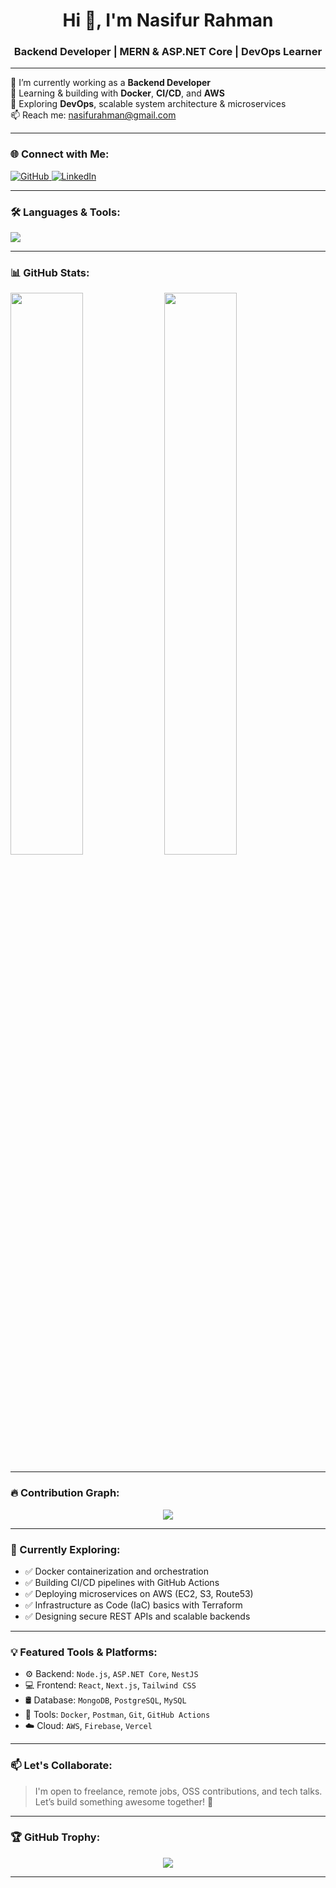 <h1 align="center">Hi 👋, I'm Nasifur Rahman</h1>
<h3 align="center">Backend Developer | MERN & ASP.NET Core | DevOps Learner</h3>

---

🚀 I’m currently working as a **Backend Developer**  
🧠 Learning & building with **Docker**, **CI/CD**, and **AWS**  
📌 Exploring **DevOps**, scalable system architecture & microservices  
📫 Reach me: [nasifurahman@gmail.com](mailto:nasifurahman@gmail.com)

---

### 🌐 Connect with Me:
<p align="left">
  <a href="https://github.com/Nasif09" target="_blank">
    <img src="https://img.shields.io/badge/GitHub-181717?style=for-the-badge&logo=github&logoColor=white" alt="GitHub"/>
  </a>
  <a href="https://www.linkedin.com/in/iamnasifur/" target="_blank">
    <img src="https://img.shields.io/badge/LinkedIn-0A66C2?style=for-the-badge&logo=linkedin&logoColor=white" alt="LinkedIn"/>
  </a>
</p>

---

### 🛠️ Languages & Tools:
<p align="left">
  <img src="https://skillicons.dev/icons?i=dotnet,express,react,nodejs,nestjs,nextjs,php,jquery,ts,js,bootstrap,tailwind,mongodb,mysql,postgres,firebase,github,git,postman,docker,aws,vercel,vscode,bash" />
</p>

---

### 📊 GitHub Stats:
<p align="left">
  <img width="48%" src="https://github-readme-stats.vercel.app/api?username=Nasif09&show_icons=true&theme=tokyonight&count_private=true" />
  <img width="48%" src="https://github-readme-stats.vercel.app/api/top-langs/?username=Nasif09&layout=compact&theme=tokyonight&langs_count=10" />
</p>

---

### 🔥 Contribution Graph:
<p align="center">
  <img src="https://github-readme-activity-graph.vercel.app/graph?username=Nasif09&theme=tokyo-night" />
</p>

---

### 🧠 Currently Exploring:
- ✅ Docker containerization and orchestration
- ✅ Building CI/CD pipelines with GitHub Actions
- ✅ Deploying microservices on AWS (EC2, S3, Route53)
- ✅ Infrastructure as Code (IaC) basics with Terraform
- ✅ Designing secure REST APIs and scalable backends

---

### 💡 Featured Tools & Platforms:
- ⚙️ Backend: `Node.js`, `ASP.NET Core`, `NestJS`
- 💻 Frontend: `React`, `Next.js`, `Tailwind CSS`
- 🛢️ Database: `MongoDB`, `PostgreSQL`, `MySQL`
- 🧰 Tools: `Docker`, `Postman`, `Git`, `GitHub Actions`
- ☁️ Cloud: `AWS`, `Firebase`, `Vercel`

---

### 📫 Let's Collaborate:
> I'm open to freelance, remote jobs, OSS contributions, and tech talks.  
Let’s build something awesome together! 🚀

---

### 🏆 GitHub Trophy:
<p align="center">
  <img src="https://github-profile-trophy.vercel.app/?username=Nasif09&theme=tokyonight&column=7" />
</p>

---
